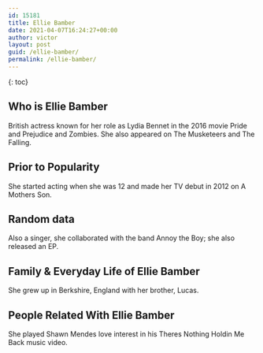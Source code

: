 ```yaml
---
id: 15181
title: Ellie Bamber
date: 2021-04-07T16:24:27+00:00
author: victor
layout: post
guid: /ellie-bamber/
permalink: /ellie-bamber/
---
```



{: toc}


## Who is Ellie Bamber



British actress known for her role as Lydia Bennet in the 2016 movie Pride and Prejudice and Zombies. She also appeared on The Musketeers and The Falling.

                
                
                
## Prior to Popularity



She started acting when she was 12 and made her TV debut in 2012 on A Mothers Son.

                
                
                
## Random data



Also a singer, she collaborated with the band Annoy the Boy; she also released an EP.

                
                
                
## Family & Everyday Life of Ellie Bamber



She grew up in Berkshire, England with her brother, Lucas.

                
                
                
## People Related With Ellie Bamber



She played Shawn Mendes love interest in his Theres Nothing Holdin Me Back music video.

                
              
            
          
          
          